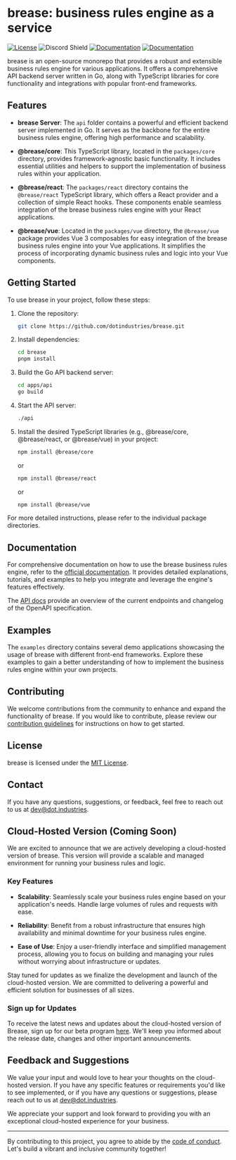 # brease: business rules engine as a service

[![License](https://img.shields.io/badge/license-MIT-blue.svg)](https://github.com/dotindustries/brease/blob/master/LICENSE)
![Discord Shield](https://discordapp.com/api/guilds/1010058789812195408/widget.png?style=shield)
[![Documentation](https://img.shields.io/badge/Docs-openAPI-blue)](https://openapi.docs.brease.run)
[![Documentation](https://img.shields.io/badge/Docs-gRPC-blue)](https://grpc.docs.brease.run)

brease is an open-source monorepo that provides a robust and extensible business rules engine for various applications. It offers a comprehensive API backend server written in Go, along with TypeScript libraries for core functionality and integrations with popular front-end frameworks.

## Features

- **brease Server**: The `api` folder contains a powerful and efficient backend server implemented in Go. It serves as the backbone for the entire business rules engine, offering high performance and scalability.

- **@brease/core**: This TypeScript library, located in the `packages/core` directory, provides framework-agnostic basic functionality. It includes essential utilities and helpers to support the implementation of business rules within your application.

- **@brease/react**: The `packages/react` directory contains the `@brease/react` TypeScript library, which offers a React provider and a collection of simple React hooks. These components enable seamless integration of the brease business rules engine with your React applications.

- **@brease/vue**: Located in the `packages/vue` directory, the `@brease/vue` package provides Vue 3 composables for easy integration of the brease business rules engine into your Vue applications. It simplifies the process of incorporating dynamic business rules and logic into your Vue components.

## Getting Started

To use brease in your project, follow these steps:

1. Clone the repository:

   ```bash
   git clone https://github.com/dotindustries/brease.git
   ```

2. Install dependencies:

   ```bash
   cd brease
   pnpm install
   ```

3. Build the Go API backend server:

   ```bash
   cd apps/api
   go build
   ```

4. Start the API server:

   ```bash
   ./api
   ```

5. Install the desired TypeScript libraries (e.g., @brease/core, @brease/react, or @brease/vue) in your project:

   ```bash
   npm install @brease/core
   ```

   or

   ```bash
   npm install @brease/react
   ```

   or

   ```bash
   npm install @brease/vue
   ```

For more detailed instructions, please refer to the individual package directories.

## Documentation

For comprehensive documentation on how to use the brease business rules engine, refer to the [official documentation](https://docs.brease.run). It provides detailed explanations, tutorials, and examples to help you integrate and leverage the engine's features effectively.

The [API docs](https://api.docs.brease.run) provide an overview of the current endpoints and changelog of the OpenAPI specification.

## Examples

The `examples` directory contains several demo applications showcasing the usage of brease with different front-end frameworks. Explore these examples to gain a better understanding of how to implement the business rules engine within your own projects.

## Contributing

We welcome contributions from the community to enhance and expand the functionality of brease. If you would like to contribute, please review our [contribution guidelines](CONTRIBUTING.md) for instructions on how to get started.

## License

brease is licensed under the [MIT License](LICENSE).

## Contact

If you have any questions, suggestions, or feedback, feel free to reach out to us at dev@dot.industries.

## Cloud-Hosted Version (Coming Soon)

We are excited to announce that we are actively developing a cloud-hosted version of brease. This version will provide a scalable and managed environment for running your business rules and logic.

### Key Features

- **Scalability**: Seamlessly scale your business rules engine based on your application's needs. Handle large volumes of rules and requests with ease.

- **Reliability**: Benefit from a robust infrastructure that ensures high availability and minimal downtime for your business rules engine.

- **Ease of Use**: Enjoy a user-friendly interface and simplified management process, allowing you to focus on building and managing your rules without worrying about infrastructure or updates.

Stay tuned for updates as we finalize the development and launch of the cloud-hosted version. We are committed to delivering a powerful and efficient solution for businesses of all sizes.

### Sign up for Updates

To receive the latest news and updates about the cloud-hosted version of Brease, sign up for our beta program [here](https://wzxsuckvz0r.typeform.com/to/wg5XIMOb). We'll keep you informed about the release date, changes and other important announcements.

## Feedback and Suggestions

We value your input and would love to hear your thoughts on the cloud-hosted version. If you have any specific features or requirements you'd like to see implemented, or if you have any questions or suggestions, please reach out to us at dev@dot.industries.

We appreciate your support and look forward to providing you with an exceptional cloud-hosted experience for your business.

---

By contributing to this project, you agree to abide by the [code of conduct](CODE_OF_CONDUCT.md). Let's build a vibrant and inclusive community together!
